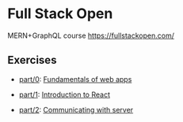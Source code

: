 # Full Stack Open

MERN+GraphQL course https://fullstackopen.com/ 

## Exercises

- [part/0](./units/0): [Fundamentals of web apps](https://fullstackopen.com/en/part0) 

- [part/1](./units/1): [Introduction to React](https://fullstackopen.com/en/part1) 

- [part/2](./units/2): [Communicating with server](https://fullstackopen.com/en/part2) 
